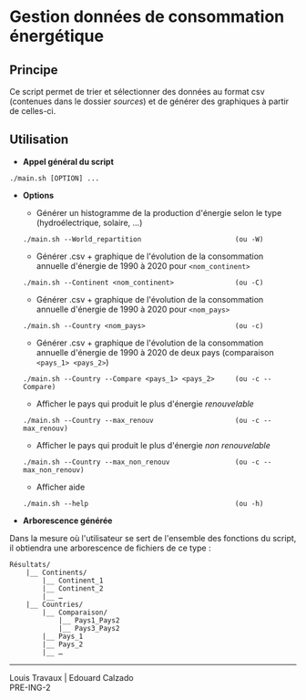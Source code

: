 # Gestion données de consommation énergétique

## Principe

Ce script permet de trier et sélectionner des données au format csv (contenues dans le dossier *sources*) et de générer des graphiques à partir de celles-ci.

## Utilisation

- **Appel général du script**
```
./main.sh [OPTION] ...
```

- **Options**
    - Générer un histogramme de la production d'énergie selon le type (hydroélectrique, solaire, ...)
    ```
    ./main.sh --World_repartition                       (ou -W)
    ```
    - Générer .csv + graphique de l'évolution de la consommation annuelle d'énergie de 1990 à 2020 pour ```<nom_continent>```
    ```
    ./main.sh --Continent <nom_continent>               (ou -C)
    ```
    - Générer .csv + graphique de l'évolution de la consommation annuelle d'énergie de 1990 à 2020 pour ```<nom_pays>```
    ```
    ./main.sh --Country <nom_pays>                      (ou -c)
    ```
    - Générer .csv + graphique de l'évolution de la consommation annuelle d'énergie de 1990 à 2020 de deux pays (comparaison ```<pays_1> <pays_2>```)
    ```
    ./main.sh --Country --Compare <pays_1> <pays_2>     (ou -c --Compare)
    ```
    - Afficher le pays qui produit le plus d'énergie *renouvelable*
    ```
    ./main.sh --Country --max_renouv                    (ou -c --max_renouv)
    ```
    - Afficher le pays qui produit le plus d'énergie *non renouvelable*
    ```
    ./main.sh --Country --max_non_renouv                (ou -c --max_non_renouv)
    ```
    - Afficher aide
    ```
    ./main.sh --help                                    (ou -h)
    ```

- **Arborescence générée**

Dans la mesure où l'utilisateur se sert de l'ensemble des fonctions du script, il obtiendra une arborescence de fichiers de ce type :
```
Résultats/
    |__ Continents/
        |__ Continent_1
        |__ Continent_2
        |__ …
    |__ Countries/
        |__ Comparaison/
            |__ Pays1_Pays2
            |__ Pays3_Pays2
        |__ Pays_1
        |__ Pays_2
        |__ …
```

---

Louis Travaux | Edouard Calzado  
PRE-ING-2